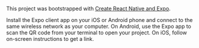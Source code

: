 This project was bootstrapped with [Create React Native and Expo](https://facebook.github.io/react-native/docs/tutorial).

Install the Expo client app on your iOS or Android phone and connect to the same wireless network as your computer. On Android, use the Expo app to scan the QR code from your terminal to open your project. On iOS, follow on-screen instructions to get a link.